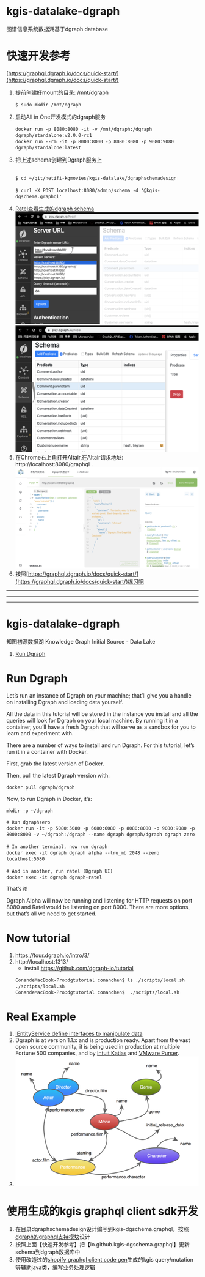 # kgis-datalake-dgraph
图谱信息系统数据湖基于dgraph database

# 快速开发参考
[https://graphql.dgraph.io/docs/quick-start/](https://graphql.dgraph.io/docs/quick-start/)

1. 提前创建好mount的目录: /mnt/dgraph
    ```
    $ sudo mkdir /mnt/dgraph
    ```
1. 启动All in One开发模式的dgraph服务
    ```
    docker run -p 8080:8080 -it -v /mnt/dgraph:/dgraph dgraph/standalone:v2.0.0-rc1
    docker run --rm -it -p 8000:8000 -p 8080:8080 -p 9080:9080 dgraph/standalone:latest
    ```
1. 把上述schema创建到Dgraph服务上
    ```
    
    $ cd ~/git/netifi-kgmovies/kgis-datalake/dgraphschemadesign

    $ curl -X POST localhost:8080/admin/schema -d '@kgis-dgschema.graphql'

    ```
1. [Ratel查看生成的dgraph schema](https://play.dgraph.io)
    ![Ratel Localhost](document/ratel-localhost.png)
    ![Ratel Schema](document/ratel-schema.png)
1. 在Chrome右上角打开Altair,在Altair请求地址: http://localhost:8080/graphql .
    ![Dgraph快速上手](document/DgraphQuickStart.png)    
1. 按照[https://graphql.dgraph.io/docs/quick-start/](https://graphql.dgraph.io/docs/quick-start/)练习吧

************************************************************************
************************************************************************
************************************************************************

# kgis-datalake-dgraph

 知图初源数据湖 Knowledge Graph Initial Source - Data Lake

1. [Run Dgraph](https://tour.dgraph.io/intro/2/)

# Run Dgraph

Let’s run an instance of Dgraph on your machine; that’ll give you a handle on installing Dgraph and loading data yourself.

All the data in this tutorial will be stored in the instance you install and all the queries will look for Dgraph on your local machine. By running it in a container, you’ll have a fresh Dgraph that will serve as a sandbox for you to learn and experiment with.

There are a number of ways to install and run Dgraph. For this tutorial, let’s run it in a container with Docker.

First, grab the latest version of Docker.

Then, pull the latest Dgraph version with:

```
docker pull dgraph/dgraph
```

Now, to run Dgraph in Docker, it’s:

```shell
mkdir -p ~/dgraph
```

```shell
# Run dgraphzero
docker run -it -p 5080:5080 -p 6080:6080 -p 8080:8080 -p 9080:9080 -p 8000:8000 -v ~/dgraph:/dgraph --name dgraph dgraph/dgraph dgraph zero

# In another terminal, now run dgraph
docker exec -it dgraph dgraph alpha --lru_mb 2048 --zero localhost:5080

# And in another, run ratel (Dgraph UI)
docker exec -it dgraph dgraph-ratel
```
That’s it!

Dgraph Alpha will now be running and listening for HTTP requests on port 8080 and Ratel would be listening on port 8000. There are more options, but that’s all we need to get started.

# Now tutorial
1. https://tour.dgraph.io/intro/3/
1. http://localhost:1313/  
    - install https://github.com/dgraph-io/tutorial
    ```
    ConandeMacBook-Pro:dgtutorial conanchen$ ls ./scripts/local.sh
    ./scripts/local.sh
    ConandeMacBook-Pro:dgtutorial conanchen$  ./scripts/local.sh
    ```


# Real Example 
1. [IEntityService define interfaces to manipulate data](https://github.com/intuit/katlas/blob/c0529ed75d7f121eca08e92791043ff132b6019b/service/apis/entity_service.go)
1. Dgraph is at version 1.1.x and is production ready. Apart from the vast open source community, it is being used in production at multiple Fortune 500 companies, and by [Intuit Katlas](https://github.com/intuit/katlas) and [VMware Purser](https://github.com/vmware/purser).
1. [![Movie Schema](document/movies-schema.png)](https://blog.dgraph.io/post/client0.8.0/)


# 使用生成的kgis graphql client sdk开发
1. 在目录dgraphschemadesign设计编写到kgis-dgschema.graphql，按照[dgraph的graphql支持模块](https://dgraph.io/graphql)设计
1. 按照上面【快速开发参考】把【io.github.kgis-dgschema.graphql】更新schema到dgraph数据库中
1. 使用改造过的[shopify graphql client code gen](https://github.com/covid19angels/graphql-java-client-codegen-gradle-plugin)生成的kgis query/mutation等辅助java类，编写业务处理逻辑